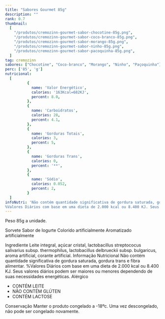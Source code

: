```yaml
---
title: "Sabores Gourmet 85g"
description: ""
rank: 0.7
thumbnail:
  [
    "/produtos/cremozinn-gourmet-sabor-chocotine-85g.png",
    "/produtos/cremozinn-gourmet-sabor-coco-branco-85g.png",
    "/produtos/cremozinn-gourmet-sabor-morango-85g.png",
    "/produtos/cremozinn-gourmet-sabor-ninho-85g.png",
    "/produtos/cremozinn-gourmet-sabor-pacoquinha-85g.png",
  ]
tag: cremozinn
sabores: ["Chocotine", "Coco-branco", "Morango", "Ninho", "Paçoquinha"]
perc: ['85', 'g']
nutricional:
  [
          {
            name: 'Valor Energético',
            calories: '163Kcal=682KJ',
            percent: 8.0,
          },
          {
            name: 'Carboidratos',
            calories: 28,
            percent: 4.1,
          },
          {
            name: 'Gorduras Totais',
            calories: 3,
            percent: 5,
          },
          {
            name: 'Gorduras Trans',
            calories: 0,
            percent: '**',
          },
          {
            name: 'Sódio',
            calories: 0.052,
            percent: 2,
          }
  ]
infoNutri: 'Não contém quantidade significativa de gordura saturada, gordura trans e fibra alimentar.
%Valores Diários com base em uma dieta de 2.000 kcal ou 8.400 KJ. Seus valores diários podem ser maiores ou menores dependendo de suas necessidades energéticas.'
---
```

Peso 85g a unidade.

Sorvete Sabor de Iogurte
Colorido artificialmente
Aromatizado artificialmente

<v-expansion-panels accordion class="mb-6 elevation-0">
    <v-expansion-panel>
        <v-expansion-panel-header>Ingrediente</v-expansion-panel-header>
        <v-expansion-panel-content>
        Leite integral, açúcar cristal, lactobacillus streptococus salivarius subsp. thermophilus, lactobacillus delbrueckii subsp. bulgaricus, aroma artificial, corante artificial.
        </v-expansion-panel-content>
    </v-expansion-panel>
    <v-expansion-panel>
        <v-expansion-panel-header>Informação Nutricional</v-expansion-panel-header>
        <v-expansion-panel-content>
        Não contém quantidade significativa de gordura saturada, gordura trans e fibra alimentar.
        %Valores Diários com base em uma dieta de 2.000 kcal ou 8.400 KJ. Seus valores diários podem ser maiores ou menores dependendo de suas necessidades energéticas.
        </v-expansion-panel-content>
    </v-expansion-panel>    
    <v-expansion-panel>
        <v-expansion-panel-header>Alérgico</v-expansion-panel-header>
        <v-expansion-panel-content>
            <ul>
                <li>CONTÉM LEITE</li>
                <li>NÃO CONTÉM GLÚTEN</li>
                <li>CONTÉM LACTOSE</li>
            </ul>
        </v-expansion-panel-content>
    </v-expansion-panel>
    <v-expansion-panel>
        <v-expansion-panel-header>Conservação</v-expansion-panel-header>
        <v-expansion-panel-content>
            Manter o produto congelado a -18ºc. Uma vez descongelado, não pode ser congelado novamente.
        </v-expansion-panel-content>
    </v-expansion-panel>
</v-expansion-panels>
